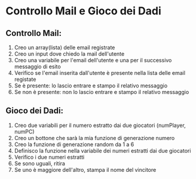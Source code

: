 Controllo Mail e Gioco dei Dadi
===

## Controllo Mail:
1. Creo un array(lista) delle email registrate
1. Creo un input dove chiedo la mail dell'utente
1. Creo una variabile per l'email dell'utente e una per il successivo messaggio di esito
1. Verifico se l'email inserita dall'utente è presente nella lista delle email registate
1. Se è presente: lo lascio entrare e stampo il relativo messaggio
1. Se non è presente: non lo lascio entrare e stampo il relativo messaggio

## Gioco dei Dadi:
1. Creo due variabili per il numero estratto dai due giocatori (numPlayer, numPC)
1. Creo un bottone che sarà la mia funzione di generazione numero
1. Creo la funzione di generazione random da 1 a 6
1. Definisco la funzione nella variabile dei numeri estratti dai due giocatori
1. Verifico i due numeri estratti
1. Se sono uguali, ritira
1. Se uno è maggiore dell'altro, stampa il nome del vincitore